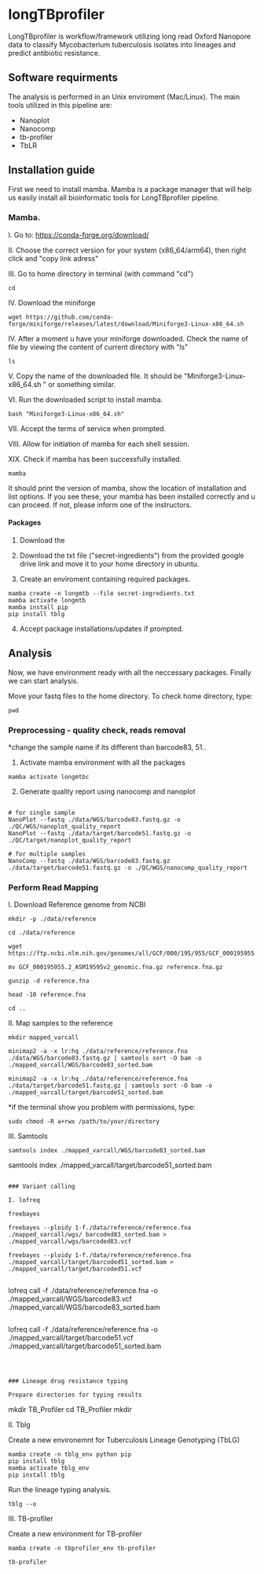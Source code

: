 
# longTBprofiler

LongTBprofiler is workflow/framework utilizing long read Oxford Nanopore data to classify Mycobacterium tuberculosis isolates into lineages and predict antibiotic resistance. 

## Software requirments 

The analysis is performed in an Unix enviroment (Mac/Linux). The main tools utilized in this pipeline are:
- Nanoplot
- Nanocomp
- tb-profiler
- TbLR


## Installation guide
First we need to install mamba. Mamba is a package manager that will help us easily install all bioinformatic tools for LongTBprofiler pipeline.

### Mamba.

I. Go to: https://conda-forge.org/download/

II. Choose the correct version for your system (x86_64/arm64), then right click and "copy link adress"

III. Go to home directory in terminal (with command "cd")

  ```
  cd

  ```

IV. Download the miniforge

  ```
  wget https://github.com/conda-forge/miniforge/releases/latest/download/Miniforge3-Linux-x86_64.sh
  ```


IV. After a moment u have your miniforge downloaded. Check the name of file by viewing the content of current directory with "ls"

  ```
  ls

  ```


V. Copy the name of the downloaded file. It should be "Miniforge3-Linux-x86_64.sh " or something similar.

VI. Run the downloaded script to install mamba.

  ```
  bash "Miniforge3-Linux-x86_64.sh"

  ```

VII. Accept the terms of service when prompted. 

VIII. Allow for initiation of mamba for each shell session.

XIX. Check if mamba has been successfully installed.

  ```
  mamba
  ```

It should print the version of mamba, show the location of installation and list options. If you see these, your mamba has been installed correctly and u can proceed. If not, please inform one of the instructors. 


#### Packages 

1. Download the 
   
2. Download the txt file ("secret-ingredients") from the provided google drive link and move it to your home directory in ubuntu.
  
3. Create an enviroment containing required packages.

  ```
  mamba create -n longmtb --file secret-ingredients.txt
  mamba activate longmtb
  mamba install pip
  pip install tblg
  ```

4. Accept package installations/updates if prompted. 

## Analysis

Now, we have environment ready with all the neccessary packages. Finally we can start analysis. 

Move your fastq files to the home directory.
To check home directory, type:
```
pwd
```

### Preprocessing - quality check, reads removal

*change the sample name if its different than barcode83, 51..

1. Activate mamba environment with all the packages
  ```
  mamba activate longmtbc
  ```

2.  Generate quality report using nanocomp and nanoplot

  ```

  # for single sample 
  NanoPlot --fastq ./data/WGS/barcode83.fastq.gz -o ./QC/WGS/nanoplot_quality_report
  NanoPlot --fastq ./data/target/barcode51.fastq.gz -o ./QC/target/nanoplot_quality_report

  # for multiple samples
  NanoComp --fastq ./data/WGS/barcode83.fastq.gz ./data/target/barcode51.fastq.gz -o ./QC/WGS/nanocomp_quality_report

  ```

### Perform Read Mapping

   I. Download Reference genome from NCBI

  ```
  mkdir -p ./data/reference
  ```
  ```
  cd ./data/reference
  ```
  ```
  wget https://ftp.ncbi.nlm.nih.gov/genomes/all/GCF/000/195/955/GCF_000195955.2_ASM19595v2/GCF_000195955.2_ASM19595v2_genomic.fna.gz
  ```
  ```
  mv GCF_000195955.2_ASM19595v2_genomic.fna.gz reference.fna.gz
  ```
  ```
  gunzip -d reference.fna
  ```
  ```
  head -10 reference.fna
  ```
  ```
  cd ..
  ```
  


  II. Map samples to the reference

  ```
  mkdir mapped_varcall
  ```
  ```
  minimap2 -a -x lr:hq ./data/reference/reference.fna ./data/WGS/barcode83.fastq.gz | samtools sort -O bam -o ./mapped_varcall/WGS/barcode83_sorted.bam 
  ```
  ```
  minimap2 -a -x lr:hq ./data/reference/reference.fna ./data/target/barcode51.fastq.gz | samtools sort -O bam -o ./mapped_varcall/target/barcode51_sorted.bam 
  ```

*if the terminal show you problem with permissions, type:
  ```
  sudo chmod -R a+rwx /path/to/your/directory
  ```
  
 
  III. Samtools

  ``` 
  samtools index ./mapped_varcall/WGS/barcode83_sorted.bam
  ```
  samtools index ./mapped_varcall/target/barcode51_sorted.bam
  ```

### Variant calling

  I. lofreq 

freebayes 

freebayes --ploidy 1-f./data/reference/reference.fna ./mapped_varcall/wgs/ barcoded83_sorted.bam > ./mapped_varcall/wgs/barcoded83.vcf 

freebayes --ploidy 1-f./data/reference/reference.fna ./mapped_varcall/target/barcoded51_sorted.bam > ./mapped_varcall/target/barcoded51.vcf


  ```
  lofreq call -f ./data/reference/reference.fna -o ./mapped_varcall/WGS/barcode83.vcf ./mapped_varcall/WGS/barcode83_sorted.bam
  ```
  ```
  lofreq call -f ./data/reference/reference.fna -o ./mapped_varcall/target/barcode51.vcf ./mapped_varcall/target/barcode51_sorted.bam
  ```



### Lineage drug resistance typing 

  Prepare directories for typing results
  ```
  mkdir TB_Profiler
  cd TB_Profiler 
  mkdir 



  II. Tblg

  Create a new environemnt for Tuberculosis Lineage Genotyping (TbLG)

  ```
  mamba create -n tblg_env python pip
  pip install tblg
  mamba activate tblg_env
  pip install tblg
  ```


  Run the lineage typing analysis.

  ```
  tblg --o 
  ```

  III. TB-profiler

  Create a new environment for TB-profiler

  ```
  mamba create -n tbprofiler_env tb-profiler
  ```
  ```
  tb-profiler
  ```
